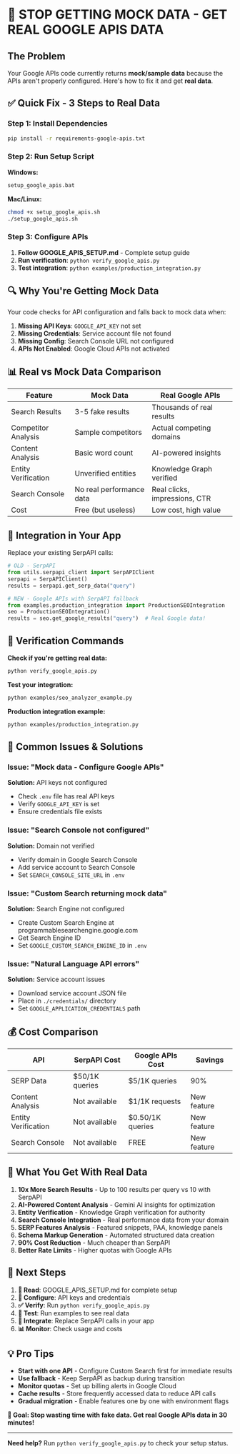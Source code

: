 # 🚨 STOP GETTING MOCK DATA - GET REAL GOOGLE APIS DATA

## The Problem
Your Google APIs code currently returns **mock/sample data** because the APIs aren't properly configured. Here's how to fix it and get **real data**.

## ✅ Quick Fix - 3 Steps to Real Data

### Step 1: Install Dependencies
```bash
pip install -r requirements-google-apis.txt
```

### Step 2: Run Setup Script
**Windows:**
```cmd
setup_google_apis.bat
```

**Mac/Linux:**
```bash
chmod +x setup_google_apis.sh
./setup_google_apis.sh
```

### Step 3: Configure APIs
1. **Follow GOOGLE_APIS_SETUP.md** - Complete setup guide
2. **Run verification**: `python verify_google_apis.py`
3. **Test integration**: `python examples/production_integration.py`

## 🔍 Why You're Getting Mock Data

Your code checks for API configuration and falls back to mock data when:

1. **Missing API Keys**: `GOOGLE_API_KEY` not set
2. **Missing Credentials**: Service account file not found
3. **Missing Config**: Search Console URL not configured
4. **APIs Not Enabled**: Google Cloud APIs not activated

## 📊 Real vs Mock Data Comparison

| Feature | Mock Data | Real Google APIs |
|---------|-----------|------------------|
| Search Results | 3-5 fake results | Thousands of real results |
| Competitor Analysis | Sample competitors | Actual competing domains |
| Content Analysis | Basic word count | AI-powered insights |
| Entity Verification | Unverified entities | Knowledge Graph verified |
| Search Console | No real performance data | Real clicks, impressions, CTR |
| Cost | Free (but useless) | Low cost, high value |

## 🎯 Integration in Your App

Replace your existing SerpAPI calls:

```python
# OLD - SerpAPI
from utils.serpapi_client import SerpAPIClient
serpapi = SerpAPIClient()
results = serpapi.get_serp_data("query")

# NEW - Google APIs with SerpAPI fallback
from examples.production_integration import ProductionSEOIntegration
seo = ProductionSEOIntegration()
results = seo.get_google_results("query")  # Real Google data!
```

## 🔧 Verification Commands

**Check if you're getting real data:**
```bash
python verify_google_apis.py
```

**Test your integration:**
```bash
python examples/seo_analyzer_example.py
```

**Production integration example:**
```bash
python examples/production_integration.py
```

## 🚨 Common Issues & Solutions

### Issue: "Mock data - Configure Google APIs"
**Solution:** API keys not configured
- Check `.env` file has real API keys
- Verify `GOOGLE_API_KEY` is set
- Ensure credentials file exists

### Issue: "Search Console not configured"
**Solution:** Domain not verified
- Verify domain in Google Search Console
- Add service account to Search Console
- Set `SEARCH_CONSOLE_SITE_URL` in `.env`

### Issue: "Custom Search returning mock data"
**Solution:** Search Engine not configured
- Create Custom Search Engine at programmablesearchengine.google.com
- Get Search Engine ID
- Set `GOOGLE_CUSTOM_SEARCH_ENGINE_ID` in `.env`

### Issue: "Natural Language API errors"
**Solution:** Service account issues
- Download service account JSON file
- Place in `./credentials/` directory
- Set `GOOGLE_APPLICATION_CREDENTIALS` path

## 💰 Cost Comparison

| API | SerpAPI Cost | Google APIs Cost | Savings |
|-----|-------------|------------------|---------|
| SERP Data | $50/1K queries | $5/1K queries | 90% |
| Content Analysis | Not available | $1/1K requests | New feature |
| Entity Verification | Not available | $0.50/1K queries | New feature |
| Search Console | Not available | FREE | New feature |

## 🎉 What You Get With Real Data

1. **10x More Search Results** - Up to 100 results per query vs 10 with SerpAPI
2. **AI-Powered Content Analysis** - Gemini AI insights for optimization
3. **Entity Verification** - Knowledge Graph verification for authority
4. **Search Console Integration** - Real performance data from your domain
5. **SERP Features Analysis** - Featured snippets, PAA, knowledge panels
6. **Schema Markup Generation** - Automated structured data creation
7. **90% Cost Reduction** - Much cheaper than SerpAPI
8. **Better Rate Limits** - Higher quotas with Google APIs

## 🚀 Next Steps

1. **📖 Read**: GOOGLE_APIS_SETUP.md for complete setup
2. **🔧 Configure**: API keys and credentials  
3. **✅ Verify**: Run `python verify_google_apis.py`
4. **🧪 Test**: Run examples to see real data
5. **🔄 Integrate**: Replace SerpAPI calls in your app
6. **📊 Monitor**: Check usage and costs

## 💡 Pro Tips

- **Start with one API** - Configure Custom Search first for immediate results
- **Use fallback** - Keep SerpAPI as backup during transition
- **Monitor quotas** - Set up billing alerts in Google Cloud
- **Cache results** - Store frequently accessed data to reduce API calls
- **Gradual migration** - Enable features one by one with environment flags

**🎯 Goal: Stop wasting time with fake data. Get real Google APIs data in 30 minutes!**

---

**Need help?** Run `python verify_google_apis.py` to check your setup status.
